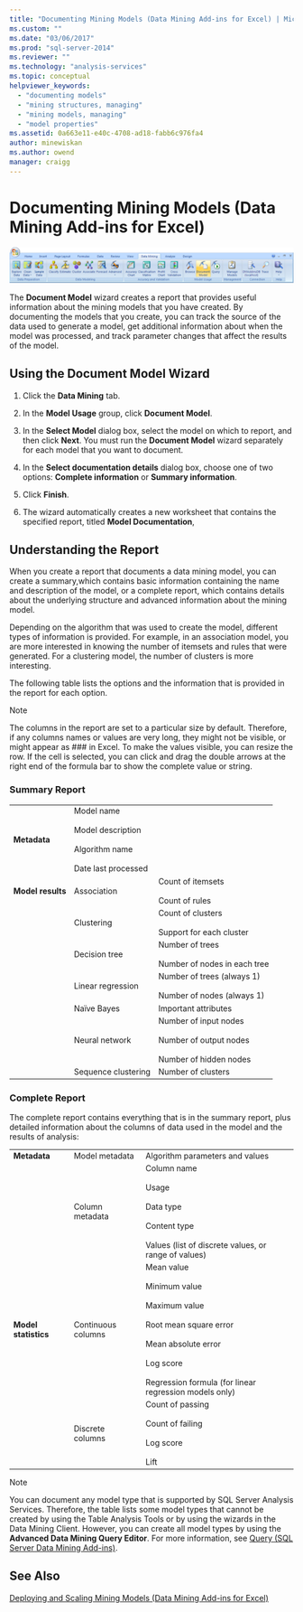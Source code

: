 ```yaml
---
title: "Documenting Mining Models (Data Mining Add-ins for Excel) | Microsoft Docs"
ms.custom: ""
ms.date: "03/06/2017"
ms.prod: "sql-server-2014"
ms.reviewer: ""
ms.technology: "analysis-services"
ms.topic: conceptual
helpviewer_keywords: 
  - "documenting models"
  - "mining structures, managing"
  - "mining models, managing"
  - "model properties"
ms.assetid: 0a663e11-e40c-4708-ad18-fabb6c976fa4
author: minewiskan
ms.author: owend
manager: craigg
---
```

# Documenting Mining Models (Data Mining Add-ins for Excel)
  ![Document Model button, Data Mining ribbon](media/dmc-docmodel.gif "Document Model button, Data Mining ribbon")  
  
 The **Document Model** wizard creates a report that provides useful information about the mining models that you have created. By documenting the models that you create, you can track the source of the data used to generate a model, get additional information about when the model was processed, and track parameter changes that affect the results of the model.  
  
## Using the Document Model Wizard  
  
1.  Click the **Data Mining** tab.  
  
2.  In the **Model Usage** group, click **Document Model**.  
  
3.  In the **Select Model** dialog box, select the model on which to report, and then click **Next**. You must run the **Document Model** wizard separately for each model that you want to document.  
  
4.  In the **Select documentation details** dialog box, choose one of two options: **Complete information** or **Summary information**.  
  
5.  Click **Finish**.  
  
6.  The wizard automatically creates a new worksheet that contains the specified report, titled **Model Documentation**,  
  
## Understanding the Report  
 When you create a report that documents a data mining model, you can create a summary,which contains basic information containing the name and description of the model, or a complete report, which contains details about the underlying structure and advanced information about the mining model.  
  
 Depending on the algorithm that was used to create the model, different types of information is provided. For example, in an association model, you are more interested in knowing the number of itemsets and rules that were generated. For a clustering model, the number of clusters is more interesting.  
  
 The following table lists the options and the information that is provided in the report for each option.  
  
> [!NOTE]  
>  The columns in the report are set to a particular size by default. Therefore, if any columns names or values are very long, they might not be visible, or might appear as ### in Excel. To make the values visible, you can resize the row. If the cell is selected, you can click and drag the double arrows at the right end of the formula bar to show the complete value or string.  
  
### Summary Report  
  
||||  
|-|-|-|  
|**Metadata**|Model name<br /><br /> Model description<br /><br /> Algorithm name<br /><br /> Date last processed||  
|**Model results**|Association|Count of itemsets<br /><br /> Count of rules|  
||Clustering|Count of clusters<br /><br /> Support for each cluster|  
||Decision tree|Number of trees<br /><br /> Number of nodes in each tree|  
||Linear regression|Number of trees (always 1)<br /><br /> Number of nodes (always 1)|  
||Naïve Bayes|Important attributes|  
||Neural network|Number of input nodes<br /><br /> Number of output nodes<br /><br /> Number of hidden nodes|  
||Sequence clustering|Number of clusters|  
  
### Complete Report  
 The complete report contains everything that is in the summary report, plus  detailed information about the columns of data used in the model and the results of analysis:  
  
||||  
|-|-|-|  
|**Metadata**|Model metadata|Algorithm parameters and values|  
||Column metadata|Column name<br /><br /> Usage<br /><br /> Data type<br /><br /> Content type<br /><br /> Values (list of discrete values, or range of values)|  
|**Model statistics**|Continuous columns|Mean value<br /><br /> Minimum value<br /><br /> Maximum value<br /><br /> Root mean square error<br /><br /> Mean absolute error<br /><br /> Log score<br /><br /> Regression formula (for linear regression models only)|  
||Discrete columns|Count of passing<br /><br /> Count of failing<br /><br /> Log score<br /><br /> Lift|  
  
> [!NOTE]  
>  You can document any model type that is supported by SQL Server Analysis Services. Therefore, the table lists some model types that cannot be created by using the Table Analysis Tools or by using the wizards in the Data Mining Client. However, you can create all model types by using the **Advanced Data Mining Query Editor**. For more information, see [Query &#40;SQL Server Data Mining Add-ins&#41;](query-sql-server-data-mining-add-ins.md).  
  
## See Also  
 [Deploying and Scaling Mining Models &#40;Data Mining Add-ins for Excel&#41;](deploying-and-scaling-mining-models-data-mining-add-ins-for-excel.md)  
  
  
